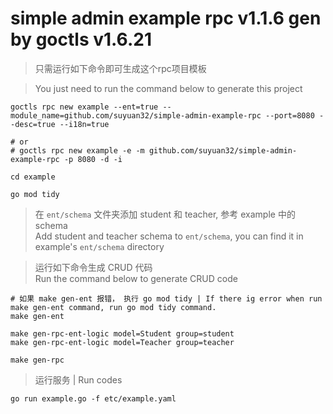# simple admin example rpc v1.1.6 gen by goctls v1.6.21

> 只需运行如下命令即可生成这个rpc项目模板

> You just need to run the command below to generate this project

```shell
goctls rpc new example --ent=true --module_name=github.com/suyuan32/simple-admin-example-rpc --port=8080 --desc=true --i18n=true

# or
# goctls rpc new example -e -m github.com/suyuan32/simple-admin-example-rpc -p 8080 -d -i

cd example

go mod tidy
```

> 在 `ent/schema` 文件夹添加 student 和 teacher, 参考 example 中的 schema \
> Add student and teacher schema to `ent/schema`, you can find it in example's `ent/schema` directory


> 运行如下命令生成 CRUD 代码 \
> Run the command below to generate CRUD code

```shell
# 如果 make gen-ent 报错， 执行 go mod tidy | If there ig error when run make gen-ent command, run go mod tidy command.
make gen-ent

make gen-rpc-ent-logic model=Student group=student
make gen-rpc-ent-logic model=Teacher group=teacher

make gen-rpc
```

> 运行服务 | Run codes

```shell
go run example.go -f etc/example.yaml
```